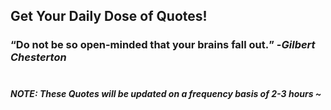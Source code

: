 ## Get Your Daily Dose of Quotes!
### <q>Do not be so open-minded that your brains fall out.</q> -<em>Gilbert Chesterton</em> <br><br>
##### NOTE: These Quotes will be updated on a frequency basis of 2-3 hours ~
